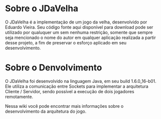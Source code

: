 # Sobre o JDaVelha #

O JDaVelha é a implementação de um jogo da velha, desenvolvido por Eduardo Vieira. Seu código fonte aqui disponível para download pode ser utilizado por qualuquer um sem nenhuma restrição, somente que sempre seja mencionado o nome do autor em qualquer aplicação realizada a partir desse projeto, a fim de preservar o esforço aplicado em seu desenvolvimento.

# Sobre o Denvolvimento #

O JDaVelha foi desenvolvido na linguagem Java, em seu build 1.6.0\_16-b01. Ele utiliza a comunicação entre Sockets para implementar a arquitetura Cliente / Servidor, sendo possível a execução de dois jogadores remotamente.

Nessa wiki você pode encontrar mais informações sobre o desenvolvimento da arquitetura do jogo.